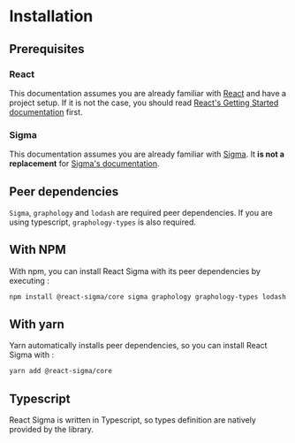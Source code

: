# Installation

## Prerequisites

### React

This documentation assumes you are already familiar with [React](https://reactjs.org/) and have a project setup. If it is not the case, you should read [React's Getting Started documentation](https://reactjs.org/docs/getting-started.html) first.

### Sigma

This documentation assumes you are already familiar with [Sigma](https://www.sigmajs.org/).
It **is not a replacement** for [Sigma's documentation](https://www.sigmajs.org/).

## Peer dependencies

`Sigma`, `graphology` and `lodash` are required peer dependencies.
If you are using typescript, `graphology-types` is also required.

## With NPM

With npm, you can install React Sigma with its peer dependencies by executing :

```bash
npm install @react-sigma/core sigma graphology graphology-types lodash
```

## With yarn

Yarn automatically installs peer dependencies, so you can install React Sigma with :

```bash
yarn add @react-sigma/core
```

## Typescript

React Sigma is written in Typescript, so types definition are natively provided by the library.
